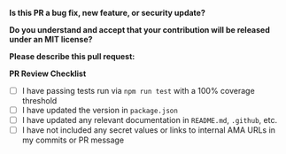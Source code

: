 **Is this PR a bug fix, new feature, or security update?**

**Do you understand and accept that your contribution will be released under an MIT license?**

**Please describe this pull request:**

**PR Review Checklist**

- [ ] I have passing tests run via `npm run test` with a 100% coverage threshold
- [ ] I have updated the version in `package.json`
- [ ] I have updated any relevant documentation in `README.md`, `.github`, etc.
- [ ] I have not included any secret values or links to internal AMA URLs in my commits or PR message
